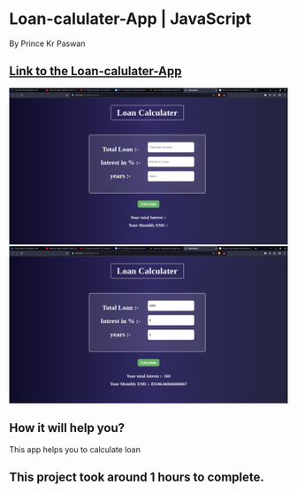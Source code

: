 

# Loan-calulater-App | JavaScript

By Prince Kr Paswan

## [Link to the Loan-calulater-App](https://theme-changer-p.netlify.app/)


![Completed Website](./l1.png)
![](./l2.png)





## How it will help you?

This app helps you to calculate loan

## This project took around 1 hours to complete.